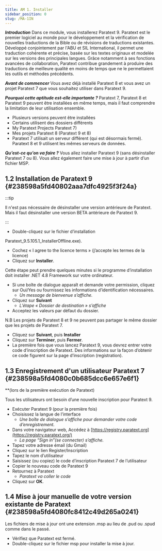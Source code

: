```yaml
---
title: AM 1. Installer
sidebar_position: 0
slug: /MA-1IN
---
```


_**Introduction**_  Dans ce module, vous installerez Paratext 9. Paratext est le premier logiciel au monde pour le développement et la vérification de nouvelles traductions de la Bible ou de révisions de traductions existantes. Développé conjointement par l'ABU et SIL International, il permet une traduction cohérente et précise, basée sur les textes originaux et modelée sur les versions des principales langues. Grâce notamment à ses fonctions avancées de collaboration, Paratext contribue grandement à produire des traductions de meilleure qualité en moins de temps que ne le permettaient les outils et méthodes précédents.

_**Avant de commencer**_ Vous avez déjà installé Paratext 8 et vous avez un projet Paratext 7 que vous souhaitez utiliser dans Paratext 9.

_**Pourquoi cette aptitude est-elle importante ?**_ Paratext 7, Paratext 8 et Paratext 9 peuvent être installées en même temps, mais il faut comprendre la limitation de leur utilisation ensemble.

- Plusieurs versions peuvent être installées
- Certains utilisent des dossiers différents
- My Paratext Projects Paratext 7)
- Mes projets Paratext 8 (Paratext 9 et 8)
- Paratext 7 utilisait un serveur différent (qui est désormais fermé). Paratext 8 et 9 utilisent les mêmes serveurs de données.

_**Qu’est-ce qu’on va faire ?**_ Vous allez installer Paratext 9 (sans désinstaller Paratext 7 ou 8). Vous allez également faire une mise à jour à partir d’un fichier MSP.

## **1.2 Installation de Paratext 9** {#238598a5fd40802aaa7dfc4925f3f24a}

:::tip

Il n'est pas nécessaire de désinstaller une version antérieure de Paratext. Mais il faut désinstaller une version BETA antérieure de Paratext 9.

:::

- Double-cliquez sur le fichier d’installation

Paratext_9.5.105.1_InstallerOffline.exe).

- Cochez « I agree to the licence terms » (j’accepte les termes de la licence)
- Cliquez sur **Installer**.

Cette étape peut prendre quelques minutes si le programme d’installation doit installer .NET 4.8 Framework sur votre ordinateur.

- Si une boîte de dialogue apparaît et demande votre permission, cliquez sur Oui/Yes ou fournissez les informations d’identification nécessaires.
    - _Un message de bienvenue s’affiche._
- Cliquez sur **Suivant**
    - _L’étape « Dossier de destination » s’affiche_
- Acceptez les valeurs par défaut du dossier.

N.B Les projets de Paratext 8 et 9 ne peuvent pas partager le même dossier que les projets de Paratext 7.

- Cliquez sur **Suivant**, puis **Installer**
- Cliquez sur **Terminer**, puis **Fermer**.
- La première fois que vous lancez Paratext 9, vous devrez entrer votre code d’inscription de Paratext. Des informations sur la façon d’obtenir ce code figurent sur la page d’inscription (registration).

## **1.3 Enregistrement d'un utilisateur Paratext 7**  {#238598a5fd4080c0b685dcc6e657e6f1}

\*\*(lors de la première exécution de Paratext)

Tous les utilisateurs ont besoin d’une nouvelle inscription pour Paratext 9.

- Exécuter Paratext 9 (pour la première fois)
- Choisissez la langue de l’interface
    - _Une boîte de dialogue s’affiche pour demander votre code d’enregistrement._
- Dans votre navigateur web, Accédez à [https://registry.paratext.org](https://registry.paratext.org/)
    - _La page “Sign in”(se connecter) s’affiche._
- Tapez votre adresse émail (du Gmail)
- Cliquez sur le lien Register/Inscription
- Tapez le nom d’utilisateur
- Saisissez (ou copiez) le code d’inscription Paratext 7 de l’utilisateur
- Copier le nouveau code de Paratext 9
- Retournez à Paratext
    - _Paratext va coller le code_
- Cliquez sur **OK**.

## **1.4 Mise à jour manuelle de votre version existante de Paratext** {#238598a5fd4080fc8412c49d265a0241}

Les fichiers de mise à jour ont une extension .msp au lieu de .pud ou .spud comme dans le passé.

- Vérifiez que Paratext est fermé.
- Double-cliquez sur le fichier msp pour installer la mise à jour.
